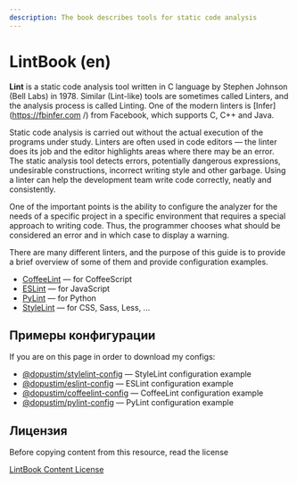 ```yaml
---
description: The book describes tools for static code analysis
---
```


# LintBook (en)

**Lint** is a static code analysis tool written in C language by Stephen Johnson (Bell Labs) in 1978. Similar (Lint-like) tools are sometimes called Linters, and the analysis process is called Linting. One of the modern linters is \[Infer]\(https://fbinfer.com /) from Facebook, which supports C, C++ and Java.

Static code analysis is carried out without the actual execution of the programs under study. Linters are often used in code editors — the linter does its job and the editor highlights areas where there may be an error. The static analysis tool detects errors, potentially dangerous expressions, undesirable constructions, incorrect writing style and other garbage. Using a linter can help the development team write code correctly, neatly and consistently.

One of the important points is the ability to configure the analyzer for the needs of a specific project in a specific environment that requires a special approach to writing code. Thus, the programmer chooses what should be considered an error and in which case to display a warning.

There are many different linters, and the purpose of this guide is to provide a brief overview of some of them and provide configuration examples.

* [CoffeeLint](docs/coffeelint\_en.md) — for CoffeeScript
* [ESLint](docs/eslint\_en.md) — for JavaScript
* [PyLint](docs/pylint\_en.md) — for Python
* [StyleLint](docs/stylelint.md) — for CSS, Sass, Less, ...

## Примеры конфигурации

If you are on this page in order to download my configs:

* [@dopustim/stylelint-config](https://github.com/dopustim/stylelint-config) — StyleLint configuration example
* [@dopustim/eslint-config](https://github.com/dopustim/eslint-config) — ESLint configuration example
* [@dopustim/coffeelint-config](https://github.com/dopustim/coffeelint-config) — CoffeeLint configuration example
* [@dopustim/pylint-config](https://github.com/dopustim/pylint-config) — PyLint configuration example

## Лицензия

Before copying content from this resource, read the license

[LintBook Content License](LICENSE\_en.md)
